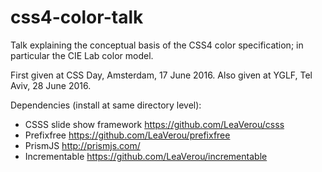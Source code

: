 # css4-color-talk
Talk explaining the conceptual basis of the CSS4 color specification; in particular the CIE Lab color model.

First given at CSS Day, Amsterdam, 17 June 2016. Also given at YGLF, Tel Aviv, 28 June 2016.

Dependencies (install at same directory level):
- CSSS slide show framework https://github.com/LeaVerou/csss
- Prefixfree https://github.com/LeaVerou/prefixfree
- PrismJS http://prismjs.com/
- Incrementable https://github.com/LeaVerou/incrementable
